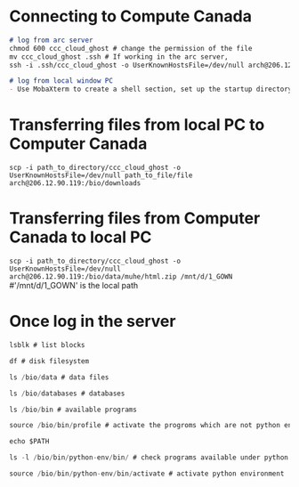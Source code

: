 # Connecting to Compute Canada

```markdown
# log from arc server
chmod 600 ccc_cloud_ghost # change the permission of the file
mv ccc_cloud_ghost .ssh # If working in the arc server, 
ssh -i .ssh/ccc_cloud_ghost -o UserKnownHostsFile=/dev/null arch@206.12.90.119
```

```markdown
# log from local window PC
- Use MobaXterm to create a shell section, set up the startup directory which contains ccc_cloud_ghost

```
# Transferring files from local PC to Computer Canada
`scp -i path_to_directory/ccc_cloud_ghost -o UserKnownHostsFile=/dev/null path_to_file/file arch@206.12.90.119:/bio/downloads`

# Transferring files from Computer Canada to local PC
`scp -i path_to_directory/ccc_cloud_ghost -o UserKnownHostsFile=/dev/null arch@206.12.90.119:/bio/data/muhe/html.zip /mnt/d/1_GOWN` #'/mnt/d/1_GOWN' is the local path 

# Once log in the server

```jsx
lsblk # list blocks
```

```jsx
df # disk filesystem
```

```jsx
ls /bio/data # data files
```

```jsx
ls /bio/databases # databases
```

```jsx
ls /bio/bin # available programs 
```

```jsx
source /bio/bin/profile # activate the progroms which are not python environment
```

```jsx
echo $PATH
```

```jsx
ls -l /bio/bin/python-env/bin/ # check programs available under python
```

```jsx
source /bio/bin/python-env/bin/activate # activate python environment
```
